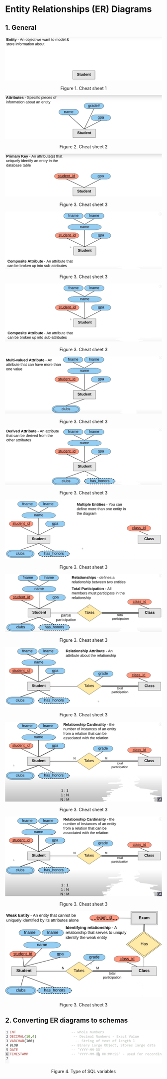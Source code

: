 # Entity Relationships (ER) Diagrams

## 1. General


<p align="center"><img src="https://github.com/jcmeunier77code/My_cheat_sheets/blob/master/07.%20SQL/img/ER01.png"></p>
<p align="center" font-size="20px">Figure 1. Cheat sheet 1</p>

<p align="center"><img src="https://github.com/jcmeunier77code/My_cheat_sheets/blob/master/07.%20SQL/img/ER02.png"></p>
<p align="center" font-size="20px">Figure 2. Cheat sheet 2</p>

<p align="center"><img src="https://github.com/jcmeunier77code/My_cheat_sheets/blob/master/07.%20SQL/img/ER03.png"></p>
<p align="center" font-size="20px">Figure 3. Cheat sheet 3</p>

<p align="center"><img src="https://github.com/jcmeunier77code/My_cheat_sheets/blob/master/07.%20SQL/img/ER04.png"></p>
<p align="center" font-size="20px">Figure 3. Cheat sheet 3</p>

<p align="center"><img src="https://github.com/jcmeunier77code/My_cheat_sheets/blob/master/07.%20SQL/img/ER05.png"></p>
<p align="center" font-size="20px">Figure 3. Cheat sheet 3</p>

<p align="center"><img src="https://github.com/jcmeunier77code/My_cheat_sheets/blob/master/07.%20SQL/img/ER06.png"></p>
<p align="center" font-size="20px">Figure 3. Cheat sheet 3</p>

<p align="center"><img src="https://github.com/jcmeunier77code/My_cheat_sheets/blob/master/07.%20SQL/img/ER07.png"></p>
<p align="center" font-size="20px">Figure 3. Cheat sheet 3</p>

<p align="center"><img src="https://github.com/jcmeunier77code/My_cheat_sheets/blob/master/07.%20SQL/img/ER08.png"></p>
<p align="center" font-size="20px">Figure 3. Cheat sheet 3</p>

<p align="center"><img src="https://github.com/jcmeunier77code/My_cheat_sheets/blob/master/07.%20SQL/img/ER09.png"></p>
<p align="center" font-size="20px">Figure 3. Cheat sheet 3</p>

<p align="center"><img src="https://github.com/jcmeunier77code/My_cheat_sheets/blob/master/07.%20SQL/img/ER10.png"></p>
<p align="center" font-size="20px">Figure 3. Cheat sheet 3</p>

<p align="center"><img src="https://github.com/jcmeunier77code/My_cheat_sheets/blob/master/07.%20SQL/img/ER11.png"></p>
<p align="center" font-size="20px">Figure 3. Cheat sheet 3</p>

<p align="center"><img src="https://github.com/jcmeunier77code/My_cheat_sheets/blob/master/07.%20SQL/img/ER11.png"></p>
<p align="center" font-size="20px">Figure 3. Cheat sheet 3</p>

<p align="center"><img src="https://github.com/jcmeunier77code/My_cheat_sheets/blob/master/07.%20SQL/img/ER12.png"></p>
<p align="center" font-size="20px">Figure 3. Cheat sheet 3</p>

## 2. Converting ER diagrams to schemas 

<p align="center"><img src="https://github.com/jcmeunier77code/My_cheat_sheets/blob/master/07.%20SQL/sql_var.png" width = '650' height = 'auto'></p>
<p align="center" font-size="20px">Figure 4. Type of SQL variables</p>


